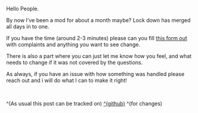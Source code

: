 Hello People.

By now I've been a mod for about a month maybe? Lock down has merged all days in to one.

If you have the time (around 2-3 minutes) please can you fill [this form out](https://forms.gle/w567xct4ZqbjNcCm8) with complaints and anything you want to see change.

There is also a part where you can just let me know how you feel, and what needs to change if it was not covered by the questions.

As always, if you have an issue with how something was handled please reach out and i will do what I can to make it right!

&#x200B;

^(As usual this post can be tracked on) [^(github)](https://github.com/userbradley/meepoboards) ^(for changes)
